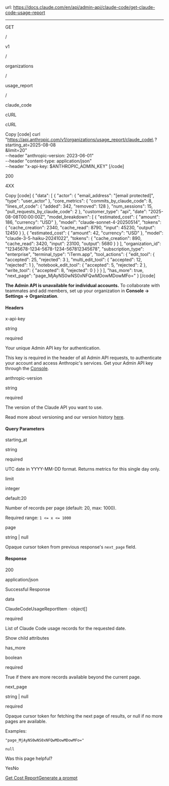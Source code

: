 url: https://docs.claude.com/en/api/admin-api/claude-code/get-claude-code-usage-report

---

GET

/

v1

/

organizations

/

usage\_report

/

claude\_code

cURL

cURL

Copy
[code]
    curl "https://api.anthropic.com/v1/organizations/usage_report/claude_code\
    ?starting_at=2025-08-08\
    &limit=20" \
      --header "anthropic-version: 2023-06-01" \
      --header "content-type: application/json" \
      --header "x-api-key: $ANTHROPIC_ADMIN_KEY"
[/code]

200

4XX

Copy
[code]
    {
      "data": [
        {
          "actor": {
            "email_address": "[email protected]",
            "type": "user_actor"
          },
          "core_metrics": {
            "commits_by_claude_code": 8,
            "lines_of_code": {
              "added": 342,
              "removed": 128
            },
            "num_sessions": 15,
            "pull_requests_by_claude_code": 2
          },
          "customer_type": "api",
          "date": "2025-08-08T00:00:00Z",
          "model_breakdown": [
            {
              "estimated_cost": {
                "amount": 186,
                "currency": "USD"
              },
              "model": "claude-sonnet-4-20250514",
              "tokens": {
                "cache_creation": 2340,
                "cache_read": 8790,
                "input": 45230,
                "output": 12450
              }
            },
            {
              "estimated_cost": {
                "amount": 42,
                "currency": "USD"
              },
              "model": "claude-3-5-haiku-20241022",
              "tokens": {
                "cache_creation": 890,
                "cache_read": 3420,
                "input": 23100,
                "output": 5680
              }
            }
          ],
          "organization_id": "12345678-1234-5678-1234-567812345678",
          "subscription_type": "enterprise",
          "terminal_type": "iTerm.app",
          "tool_actions": {
            "edit_tool": {
              "accepted": 25,
              "rejected": 3
            },
            "multi_edit_tool": {
              "accepted": 12,
              "rejected": 1
            },
            "notebook_edit_tool": {
              "accepted": 5,
              "rejected": 2
            },
            "write_tool": {
              "accepted": 8,
              "rejected": 0
            }
          }
        }
      ],
      "has_more": true,
      "next_page": "page_MjAyNS0wNS0xNFQwMDowMDowMFo="
    }
[/code]

**The Admin API is unavailable for individual accounts.** To collaborate with teammates and add members, set up your organization in **Console → Settings → Organization**.

#### Headers

x-api-key

string

required

Your unique Admin API key for authentication.

This key is required in the header of all Admin API requests, to authenticate your account and access Anthropic's services. Get your Admin API key through the [Console](https://console.anthropic.com/settings/admin-keys).

anthropic-version

string

required

The version of the Claude API you want to use.

Read more about versioning and our version history [here](/api/versioning).

#### Query Parameters

starting\_at

string

required

UTC date in YYYY-MM-DD format. Returns metrics for this single day only.

limit

integer

default:20

Number of records per page \(default: 20, max: 1000\).

Required range: `1 <= x <= 1000`

page

string | null

Opaque cursor token from previous response's `next_page` field.

#### Response

200

application/json

Successful Response

data

ClaudeCodeUsageReportItem · object\[\]

required

List of Claude Code usage records for the requested date.

Show child attributes

has\_more

boolean

required

True if there are more records available beyond the current page.

next\_page

string | null

required

Opaque cursor token for fetching the next page of results, or null if no more pages are available.

Examples:

`"page_MjAyNS0wNS0xNFQwMDowMDowMFo="`

`null`

Was this page helpful?

YesNo

[Get Cost Report](/en/api/admin-api/usage-cost/get-cost-report)[Generate a prompt](/en/api/prompt-tools-generate)
